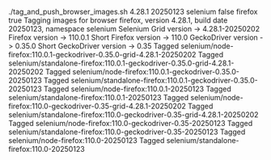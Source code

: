 ./tag_and_push_browser_images.sh 4.28.1 20250123 selenium false firefox true
Tagging images for browser firefox, version 4.28.1, build date 20250123, namespace selenium
Selenium Grid version -> 4.28.1-20250202
Firefox version -> 110.0.1
Short Firefox version -> 110.0
GeckoDriver version -> 0.35.0
Short GeckoDriver version -> 0.35
Tagged selenium/node-firefox:110.0.1-geckodriver-0.35.0-grid-4.28.1-20250202
Tagged selenium/standalone-firefox:110.0.1-geckodriver-0.35.0-grid-4.28.1-20250202
Tagged selenium/node-firefox:110.0.1-geckodriver-0.35.0-20250123
Tagged selenium/standalone-firefox:110.0.1-geckodriver-0.35.0-20250123
Tagged selenium/node-firefox:110.0.1-20250123
Tagged selenium/standalone-firefox:110.0.1-20250123
Tagged selenium/node-firefox:110.0-geckodriver-0.35-grid-4.28.1-20250202
Tagged selenium/standalone-firefox:110.0-geckodriver-0.35-grid-4.28.1-20250202
Tagged selenium/node-firefox:110.0-geckodriver-0.35-20250123
Tagged selenium/standalone-firefox:110.0-geckodriver-0.35-20250123
Tagged selenium/node-firefox:110.0-20250123
Tagged selenium/standalone-firefox:110.0-20250123
